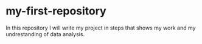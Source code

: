 # my-first-repository
In this repository I will write my project in steps that shows my work and my undrestanding of data analysis.

